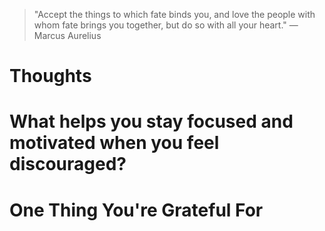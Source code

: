 
> \"Accept the things to which fate binds you, and love the people with whom fate brings you together, but do so with all your heart.\" — Marcus Aurelius

# Thoughts

# What helps you stay focused and motivated when you feel discouraged?

# One Thing You're Grateful For

